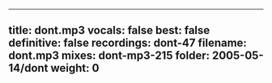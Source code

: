 
---
title: dont.mp3
vocals: false
best: false
definitive: false
recordings: dont-47
filename: dont.mp3
mixes: dont-mp3-215
folder: 2005-05-14/dont
weight: 0
---

